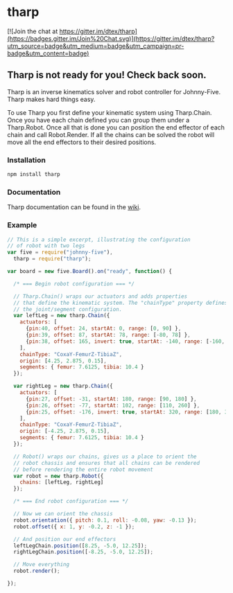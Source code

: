 # tharp

[![Join the chat at https://gitter.im/dtex/tharp](https://badges.gitter.im/Join%20Chat.svg)](https://gitter.im/dtex/tharp?utm_source=badge&utm_medium=badge&utm_campaign=pr-badge&utm_content=badge)

## Tharp is not ready for you! Check back soon.
Tharp is an inverse kinematics solver and robot controller for Johnny-Five. Tharp makes hard things easy.

To use Tharp you first define your kinematic system using Tharp.Chain. Once you have each chain defined you can group them under a Tharp.Robot. Once all that is done you can position the end effector of each chain and call Robot.Render. If all the chains can be solved the robot will move all the end effectors to their desired positions.

### Installation
````bash
npm install tharp
````

### Documentation
Tharp documentation can be found in the [wiki](https://github.com/dtex/tharp/wiki).

### Example
````js
// This is a simple excerpt, illustrating the configuration
// of robot with two legs
var five = require("johnny-five"),
  tharp = require("tharp");

var board = new five.Board().on("ready", function() {

  /* === Begin robot configuration === */

  // Tharp.Chain() wraps our actuators and adds properties
  // that define the kinematic system. The "chainType" property defines
  // the joint/segment configuration.
  var leftLeg = new tharp.Chain({
    actuators: [
      {pin:40, offset: 24, startAt: 0, range: [0, 90] },
      {pin:39, offset: 87, startAt: 78, range: [-80, 78] },
      {pin:38, offset: 165, invert: true, startAt: -140, range: [-160, -10] }
    ],
    chainType: "CoxaY-FemurZ-TibiaZ",
    origin: [4.25, 2.875, 0.15],
    segments: { femur: 7.6125, tibia: 10.4 }
  });

  var rightLeg = new tharp.Chain({
    actuators: [
      {pin:27, offset: -31, startAt: 180, range: [90, 180] },
      {pin:26, offset: -77, startAt: 102, range: [110, 260] },
      {pin:25, offset: -176, invert: true, startAt: 320, range: [180, 340]}
    ],
    chainType: "CoxaY-FemurZ-TibiaZ",
    origin: [-4.25, 2.875, 0.15],
    segments: { femur: 7.6125, tibia: 10.4 }
  });

  // Robot() wraps our chains, gives us a place to orient the
  // robot chassis and ensures that all chains can be rendered
  // before rendering the entire robot movement
  var robot = new tharp.Robot({
    chains: [leftLeg, rightLeg]
  });

  /* === End robot configuration === */

  // Now we can orient the chassis
  robot.orientation({ pitch: 0.1, roll: -0.08, yaw: -0.13 });
  robot.offset({ x: 1, y: -0.2, z: -1 });

  // And position our end effectors
  leftLegChain.position([8.25, -5.0, 12.25]);
  rightLegChain.position([-8.25, -5.0, 12.25]);

  // Move everything
  robot.render();

});

````
